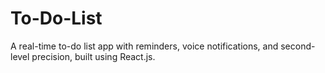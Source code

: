 # To-Do-List
A real-time to-do list app with reminders, voice notifications, and second-level precision, built using React.js.
